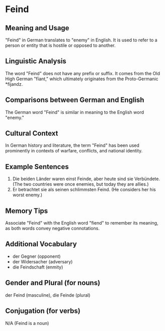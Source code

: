 # Feind
## Meaning and Usage
"Feind" in German translates to "enemy" in English. It is used to refer to a person or entity that is hostile or opposed to another.

## Linguistic Analysis
The word "Feind" does not have any prefix or suffix. It comes from the Old High German "fīant," which ultimately originates from the Proto-Germanic *fijandz.

## Comparisons between German and English
The German word "Feind" is similar in meaning to the English word "enemy."

## Cultural Context
In German history and literature, the term "Feind" has been used prominently in contexts of warfare, conflicts, and national identity.

## Example Sentences
1. Die beiden Länder waren einst Feinde, aber heute sind sie Verbündete. (The two countries were once enemies, but today they are allies.)
2. Er betrachtet sie als seinen schlimmsten Feind. (He considers her his worst enemy.)

## Memory Tips
Associate "Feind" with the English word "fiend" to remember its meaning, as both words convey negative connotations.

## Additional Vocabulary
- der Gegner (opponent)
- der Widersacher (adversary)
- die Feindschaft (enmity)

## Gender and Plural (for nouns)
der Feind (masculine), die Feinde (plural)

## Conjugation (for verbs)
N/A (Feind is a noun)